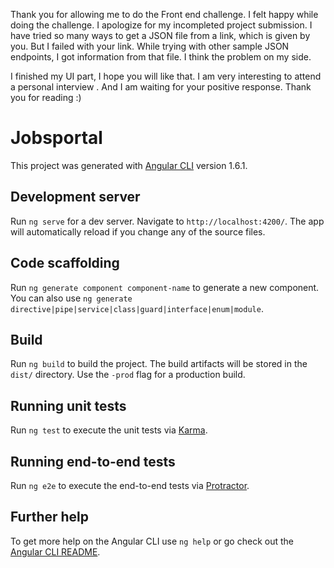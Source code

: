 Thank you for allowing me to do the Front end challenge. 
I felt happy while doing the challenge. I apologize for my incompleted project submission.
I have tried so many ways to get a JSON file from a link, which is given by you. But I failed with your link. 
While trying with other sample JSON endpoints, I got information from that file. 
I think the problem on my side. 
      
I finished my UI part, I hope you will like that. 
I am very interesting to attend a personal interview .
And I am waiting for your positive response.
Thank you for reading :) 

# Jobsportal

This project was generated with [Angular CLI](https://github.com/angular/angular-cli) version 1.6.1.

## Development server

Run `ng serve` for a dev server. Navigate to `http://localhost:4200/`. The app will automatically reload if you change any of the source files.

## Code scaffolding

Run `ng generate component component-name` to generate a new component. You can also use `ng generate directive|pipe|service|class|guard|interface|enum|module`.

## Build

Run `ng build` to build the project. The build artifacts will be stored in the `dist/` directory. Use the `-prod` flag for a production build.

## Running unit tests

Run `ng test` to execute the unit tests via [Karma](https://karma-runner.github.io).

## Running end-to-end tests

Run `ng e2e` to execute the end-to-end tests via [Protractor](http://www.protractortest.org/).

## Further help

To get more help on the Angular CLI use `ng help` or go check out the [Angular CLI README](https://github.com/angular/angular-cli/blob/master/README.md).
